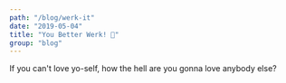 ```yaml
---
path: "/blog/werk-it"
date: "2019-05-04"
title: "You Better Werk! 💅"
group: "blog"
---
```


If you can't love yo-self, how the hell are you gonna love anybody else?
